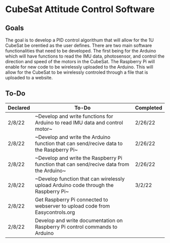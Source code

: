 # CubeSat Attitude Control Software 

## Goals
The goal is to develop a PID control algorithum that will allow for the 1U CubeSat be orentied as the user defines. There are two main software functionalities that need to be developed. The first being for the Arduino which will have functions to read the IMU data, photosensor, and control the direction and speed of the motors in the CubeSat. The Raspberry Pi will enable for new code to be wirelessly uploaded to the Arduino. This will allow for the CubeSat to be wirelessly controled through a file that is uploaded to a website.

## To-Do
| Declared | To-Do | Completed |
--- | --- | ---
| 2/8/22 | ~Develop and write functions for Arduino to read IMU data and control motor~ | 2/26/22
| 2/8/22 | ~Develop and write the Arduino function that can send/recive data to the Raspberry Pi~ | 2/26/22
| 2/8/22 | ~Develop and write the Raspberry Pi function that can send/recive data from the Arduino~ | 2/26/22
| 2/8/22 | ~Develop function that can wirelessly upload Arduino code through the Raspberry Pi~ | 3/2/22
| 2/8/22 | Get Raspberry Pi connected to webserver to upload code from Easycontrols.org |
| 2/8/22 | Develop and write documentation on Raspberry Pi control commands to Arduino |